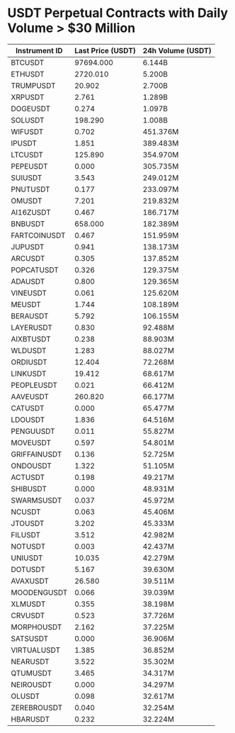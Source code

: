 # USDT Perpetual Contracts with Daily Volume > $30 Million

| Instrument ID | Last Price (USDT) | 24h Volume (USDT) |
|---------------|-------------------|-------------------|
| BTCUSDT | 97694.000 | 6.144B |
| ETHUSDT | 2720.010 | 5.200B |
| TRUMPUSDT | 20.902 | 2.700B |
| XRPUSDT | 2.761 | 1.289B |
| DOGEUSDT | 0.274 | 1.097B |
| SOLUSDT | 198.290 | 1.008B |
| WIFUSDT | 0.702 | 451.376M |
| IPUSDT | 1.851 | 389.483M |
| LTCUSDT | 125.890 | 354.970M |
| PEPEUSDT | 0.000 | 305.735M |
| SUIUSDT | 3.543 | 249.012M |
| PNUTUSDT | 0.177 | 233.097M |
| OMUSDT | 7.201 | 219.832M |
| AI16ZUSDT | 0.467 | 186.717M |
| BNBUSDT | 658.000 | 182.389M |
| FARTCOINUSDT | 0.467 | 151.959M |
| JUPUSDT | 0.941 | 138.173M |
| ARCUSDT | 0.305 | 137.852M |
| POPCATUSDT | 0.326 | 129.375M |
| ADAUSDT | 0.800 | 129.365M |
| VINEUSDT | 0.061 | 125.620M |
| MEUSDT | 1.744 | 108.189M |
| BERAUSDT | 5.792 | 106.155M |
| LAYERUSDT | 0.830 | 92.488M |
| AIXBTUSDT | 0.238 | 88.903M |
| WLDUSDT | 1.283 | 88.027M |
| ORDIUSDT | 12.404 | 72.268M |
| LINKUSDT | 19.412 | 68.617M |
| PEOPLEUSDT | 0.021 | 66.412M |
| AAVEUSDT | 260.820 | 66.177M |
| CATUSDT | 0.000 | 65.477M |
| LDOUSDT | 1.836 | 64.516M |
| PENGUUSDT | 0.011 | 55.827M |
| MOVEUSDT | 0.597 | 54.801M |
| GRIFFAINUSDT | 0.136 | 52.725M |
| ONDOUSDT | 1.322 | 51.105M |
| ACTUSDT | 0.198 | 49.217M |
| SHIBUSDT | 0.000 | 48.931M |
| SWARMSUSDT | 0.037 | 45.972M |
| NCUSDT | 0.063 | 45.406M |
| JTOUSDT | 3.202 | 45.333M |
| FILUSDT | 3.512 | 42.982M |
| NOTUSDT | 0.003 | 42.437M |
| UNIUSDT | 10.035 | 42.279M |
| DOTUSDT | 5.167 | 39.630M |
| AVAXUSDT | 26.580 | 39.511M |
| MOODENGUSDT | 0.066 | 39.039M |
| XLMUSDT | 0.355 | 38.198M |
| CRVUSDT | 0.523 | 37.726M |
| MORPHOUSDT | 2.162 | 37.225M |
| SATSUSDT | 0.000 | 36.906M |
| VIRTUALUSDT | 1.385 | 36.852M |
| NEARUSDT | 3.522 | 35.302M |
| QTUMUSDT | 3.465 | 34.317M |
| NEIROUSDT | 0.000 | 34.297M |
| OLUSDT | 0.098 | 32.617M |
| ZEREBROUSDT | 0.040 | 32.254M |
| HBARUSDT | 0.232 | 32.224M |
